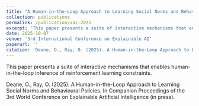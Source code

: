 ```yaml
---
title: "A Human-in-the-Loop Approach to Learning Social Norms and Behavioural Policies."
collection: publications
permalink: /publication/xai-2025
excerpt: 'This paper presents a suite of interactive mechanisms that enables human-in-the-loop inference of reinforcement learning constraints.'
date: 2025-10-07
venue: '3rd International Conference on Explainable AI'
paperurl: ''
citation: 'Deane, O., Ray, O. (2025). A Human-in-the-Loop Approach to Learning Social Norms and Behavioural Policies.. <i>3rd International Conference on Explainable AI</i>. 1(1).'
---
```

This paper presents a suite of interactive mechanisms that enables human-in-the-loop inference of reinforcement learning constraints.

Deane, O., Ray, O. (2025). A Human-in-the-Loop Approach to Learning Social Norms and Behavioural Policies. In Companion Proceedings of the 3rd World Conference on Explainable Artificial Intelligence (in press).